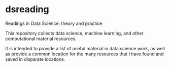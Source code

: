 # dsreading
Readings in Data Science: theory and practice

This repository collects data science, machine learning, and other computational material resources.

It is intended to provide a list of useful material in data science work, as well as provide a common location for the many resources that I have found and saved in disparate locations.
